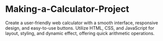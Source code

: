 # Making-a-Calculator-Project
Create a user-friendly web calculator with a smooth interface, responsive design, and easy-to-use buttons. Utilize HTML, CSS, and JavaScript for layout, styling, and dynamic effect, offering quick arithmetic operations.
